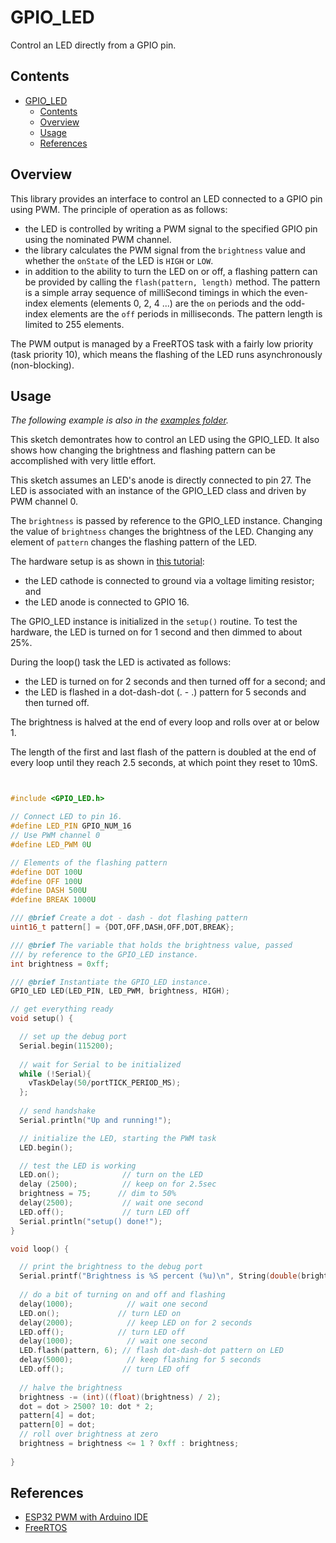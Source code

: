 # GPIO_LED
Control an LED directly from a GPIO pin.

## Contents
- [GPIO\_LED](#gpio_led)
  - [Contents](#contents)
  - [Overview](#overview)
  - [Usage](#usage)
  - [References](#references)

## Overview

This library provides an interface to control an LED connected to a GPIO pin using PWM. The principle of operation as as follows:
* the LED is controlled by writing a PWM signal to the specified GPIO pin using the nominated PWM channel.
* the library calculates the PWM signal from the `brightness` value and whether the `onState` of the LED is `HIGH` or `LOW`.
* in addition to the ability to turn the LED on or off, a flashing pattern can be provided by calling the `flash(pattern, length)` method. The pattern is a simple array sequence of milliSecond timings in which the even-index elements (elements 0, 2, 4 ...) are the `on` periods and the odd-index elements are the `off` periods in milliseconds. The pattern length is limited to 255 elements.

The PWM output is managed by a FreeRTOS task with a fairly low priority (task priority 10), which means the flashing of the LED runs asynchronously (non-blocking).

## Usage

*The following example is also in the [examples folder](https://github.com/GM-Consult-IOT/GPIO_LED/tree/main/lib/GPIO_LED/examples).*

This sketch demontrates how to control an LED using the GPIO_LED. It also shows how changing the brightness and flashing pattern can be accomplished with very little effort.

This sketch assumes an LED's anode is directly connected to pin 27. The LED is associated with an instance of the GPIO_LED class and driven by PWM channel 0. 

The `brightness` is passed by reference to the GPIO_LED instance. Changing the value of `brightness` changes the brightness of the LED. Changing any element of `pattern` changes the flashing pattern of the LED.

The hardware setup is as shown in [this tutorial](https://www.google.com/search?q=random+nerd+pwm&oq=random+nerd+pwm&aqs=edge..69i57j0i546j0i546i649j69i60l2.5334j0j1&sourceid=chrome&ie=UTF-8):
* the LED cathode is connected to ground via a voltage limiting resistor; and
* the LED anode is connected to GPIO 16.

The GPIO_LED instance is initialized in the `setup()` routine. To test the hardware, the LED is turned on for 1 second and then dimmed to about 25%.

During the loop() task the LED is activated as follows: 
* the LED is turned on for 2 seconds and then turned off for a second; and
* the LED is flashed in a dot-dash-dot (. - .) pattern for 5 seconds and then turned off.

The brightness is halved at the end of every loop and rolls over at or below 1. 

The length of the first and last flash of the pattern is doubled at the end of every loop until they reach 2.5 seconds, at which point they reset to 10mS.


``` c++


#include <GPIO_LED.h>

// Connect LED to pin 16.
#define LED_PIN GPIO_NUM_16
// Use PWM channel 0
#define LED_PWM 0U

// Elements of the flashing pattern
#define DOT 100U
#define OFF 100U
#define DASH 500U
#define BREAK 1000U

/// @brief Create a dot - dash - dot flashing pattern
uint16_t pattern[] = {DOT,OFF,DASH,OFF,DOT,BREAK};

/// @brief The variable that holds the brightness value, passed
/// by reference to the GPIO_LED instance.
int brightness = 0xff;

/// @brief Instantiate the GPIO_LED instance.
GPIO_LED LED(LED_PIN, LED_PWM, brightness, HIGH);

// get everything ready
void setup() {

  // set up the debug port
  Serial.begin(115200);
  
  // wait for Serial to be initialized
  while (!Serial){
    vTaskDelay(50/portTICK_PERIOD_MS);
  };
  
  // send handshake
  Serial.println("Up and running!");

  // initialize the LED, starting the PWM task
  LED.begin();

  // test the LED is working
  LED.on();              // turn on the LED
  delay (2500);          // keep on for 2.5sec
  brightness = 75;      // dim to 50%
  delay(2500);           // wait one second  
  LED.off();             // turn LED off
  Serial.println("setup() done!");
}

void loop() {  

  // print the brightness to the debug port
  Serial.printf("Brightness is %S percent (%u)\n", String(double(brightness) / 0xff * 100, 0), brightness);
  
  // do a bit of turning on and off and flashing
  delay(1000);            // wait one second
  LED.on();             // turn LED on   
  delay(2000);            // keep LED on for 2 seconds
  LED.off();            // turn LED off
  delay(1000);            // wait one second
  LED.flash(pattern, 6); // flash dot-dash-dot pattern on LED
  delay(5000);            // keep flashing for 5 seconds
  LED.off();             // turn LED off
 
  // halve the brightness
  brightness -= (int)((float)(brightness) / 2);
  dot = dot > 2500? 10: dot * 2;
  pattern[4] = dot;
  pattern[0] = dot;
  // roll over brightness at zero
  brightness = brightness <= 1 ? 0xff : brightness;
  
}

```

## References
* [ESP32 PWM with Arduino IDE](https://www.google.com/search?q=random+nerd+pwm&oq=random+nerd+pwm&aqs=edge..69i57j0i546j0i546i649j69i60l2.5334j0j1&sourceid=chrome&ie=UTF-8)
* [FreeRTOS](https://freertos.org/index.html)

